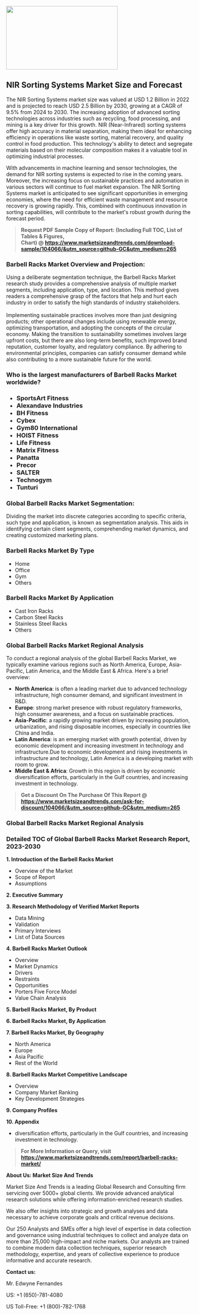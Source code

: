 <p><img class="alignnone size-medium wp-image-20088" src="https://ffe5etoiles.com/wp-content/uploads/2024/12/MST1-300x171.png" alt="" width="300" height="171" /></p><h2>NIR Sorting Systems Market Size and Forecast</h2><p>The NIR Sorting Systems market size was valued at USD 1.2 Billion in 2022 and is projected to reach USD 2.5 Billion by 2030, growing at a CAGR of 9.5% from 2024 to 2030. The increasing adoption of advanced sorting technologies across industries such as recycling, food processing, and mining is a key driver for this growth. NIR (Near-Infrared) sorting systems offer high accuracy in material separation, making them ideal for enhancing efficiency in operations like waste sorting, material recovery, and quality control in food production. This technology's ability to detect and segregate materials based on their molecular composition makes it a valuable tool in optimizing industrial processes.</p><p>With advancements in machine learning and sensor technologies, the demand for NIR sorting systems is expected to rise in the coming years. Moreover, the increasing focus on sustainable practices and automation in various sectors will continue to fuel market expansion. The NIR Sorting Systems market is anticipated to see significant opportunities in emerging economies, where the need for efficient waste management and resource recovery is growing rapidly. This, combined with continuous innovation in sorting capabilities, will contribute to the market's robust growth during the forecast period.</p></p><blockquote id="" class=""><strong>Request PDF Sample Copy of Report: (Including Full TOC, List of Tables &amp; Figures, Chart)&nbsp;@&nbsp;<strong><a href="https://www.marketsizeandtrends.com/download-sample/104066/&utm_source=github-GC&utm_medium=265" target="_blank">https://www.marketsizeandtrends.com/download-sample/104066/&utm_source=github-GC&utm_medium=265</a></strong></strong></blockquote><h3 id="" class="">Barbell Racks Market&nbsp;Overview and Projection:</h3><p id="" class="">Using a deliberate segmentation technique, the Barbell Racks Market research study provides a comprehensive analysis of multiple market segments, including application, type, and location. This method gives readers a comprehensive grasp of the factors that help and hurt each industry in order to satisfy the high standards of industry stakeholders. <br /> <br />Implementing sustainable practices involves more than just designing products; other operational changes include using renewable energy, optimizing transportation, and adopting the concepts of the circular economy. Making the transition to sustainability sometimes involves large upfront costs, but there are also long-term benefits, such improved brand reputation, customer loyalty, and regulatory compliance. By adhering to environmental principles, companies can satisfy consumer demand while also contributing to a more sustainable future for the world.</p><h3 id="" class="">Who is the largest manufacturers of&nbsp;Barbell Racks Market worldwide?</h3><h3 class=""><p><ul><li>SportsArt Fitness </li><li> Alexandave Industries </li><li> BH Fitness </li><li> Cybex </li><li> Gym80 International </li><li> HOIST Fitness </li><li> Life Fitness </li><li> Matrix Fitness </li><li> Panatta </li><li> Precor </li><li> SALTER </li><li> Technogym </li><li> Tunturi</li></ul></p></h3><h3 id="" class="">Global&nbsp;Barbell Racks Market Segmentation:</h3><p id="" class="">Dividing the market into discrete categories according to specific criteria, such type and application, is known as segmentation analysis. This aids in identifying certain client segments, comprehending market dynamics, and creating customized marketing plans.</p><h3 id="" class="">Barbell Racks Market&nbsp;By Type</h3><p><p><ul><li>Home </li><li> Office </li><li> Gym </li><li> Others</p></li></ul></p></p><h3 id="" class="">Barbell Racks Market&nbsp;By Application</h3><p class=""><p><ul><li>Cast Iron Racks </li><li> Carbon Steel Racks </li><li> Stainless Steel Racks </li><li> Others</li></ul></p></p><h3 id="" class="">Global Barbell Racks Market Regional Analysis</h3><p id="" class="">To conduct a regional analysis of the global Barbell Racks Market, we typically examine various regions such as North America, Europe, Asia-Pacific, Latin America, and the Middle East &amp; Africa. Here's a brief overview:</p><ul><li><strong>North America</strong>: is often a leading market due to advanced technology infrastructure, high consumer demand, and significant investment in R&amp;D.</li><li><strong>Europe</strong>: strong market presence with robust regulatory frameworks, high consumer awareness, and a focus on sustainable practices.</li><li><strong>Asia-Pacific</strong>: a rapidly growing market driven by increasing population, urbanization, and rising disposable incomes, especially in countries like China and India.</li><li><strong>Latin America</strong>: is an emerging market with growth potential, driven by economic development and increasing investment in technology and infrastructure.Due to economic development and rising investments in infrastructure and technology, Latin America is a developing market with room to grow.</li><li><strong>Middle East &amp; Africa</strong>: Growth in this region is driven by economic diversification efforts, particularly in the Gulf countries, and increasing investment in technology.</li></ul><blockquote id="" class=""><strong>Get a Discount On The Purchase Of This Report @ <strong><a href="https://www.marketsizeandtrends.com/ask-for-discount/104066/&utm_source=github-GC&utm_medium=265" target="_blank">https://www.marketsizeandtrends.com/ask-for-discount/104066/&utm_source=github-GC&utm_medium=265</a></strong></strong></blockquote><h3 id="" class="">Global Barbell Racks Market Regional Analysis</h3><h3 id="" class="">Detailed TOC of Global Barbell Racks Market Research Report, 2023-2030</h3><p id="" class=""><strong>1. Introduction of the Barbell Racks Market</strong></p><ul><li>Overview of the Market</li><li>Scope of Report</li><li>Assumptions</li></ul><p id="" class=""><strong>2. Executive Summary</strong></p><p id="" class=""><strong>3. Research Methodology of Verified Market Reports</strong></p><ul><li>Data Mining</li><li>Validation</li><li>Primary Interviews</li><li>List of Data Sources</li></ul><p id="" class=""><strong>4. Barbell Racks Market Outlook</strong></p><ul><li>Overview</li><li>Market Dynamics</li><li>Drivers</li><li>Restraints</li><li>Opportunities</li><li>Porters Five Force Model</li><li>Value Chain Analysis</li></ul><p id="" class=""><strong>5. Barbell Racks Market, By Product</strong></p><p id="" class=""><strong>6. Barbell Racks Market, By Application</strong></p><p id="" class=""><strong>7. Barbell Racks Market, By Geography</strong></p><ul><li>North America</li><li>Europe</li><li>Asia Pacific</li><li>Rest of the World</li></ul><p id="" class=""><strong>8. Barbell Racks Market Competitive Landscape</strong></p><ul><li>Overview</li><li>Company Market Ranking</li><li>Key Development Strategies</li></ul><p id="" class=""><strong>9. Company Profiles</strong></p><p id="" class=""><strong>10. Appendix</strong></p><ul><li>diversification efforts, particularly in the Gulf countries, and increasing investment in technology.</li></ul><blockquote id="" class=""><strong>For More Information or Query, visit <strong><strong><a href="https://www.marketsizeandtrends.com/report/barbell-racks-market/" target="_blank">https://www.marketsizeandtrends.com/report/barbell-racks-market/</a></strong></strong></strong></blockquote><p id="" class=""><strong>About Us: Market Size And Trends</strong></p><p id="" class="">Market Size And Trends is a leading Global Research and Consulting firm servicing over 5000+ global clients. We provide advanced analytical research solutions while offering information-enriched research studies.</p><p id="" class="">We also offer insights into strategic and growth analyses and data necessary to achieve corporate goals and critical revenue decisions.</p><p id="" class="">Our 250 Analysts and SMEs offer a high level of expertise in data collection and governance using industrial techniques to collect and analyze data on more than 25,000 high-impact and niche markets. Our analysts are trained to combine modern data collection techniques, superior research methodology, expertise, and years of collective experience to produce informative and accurate research.</p><p id="" class=""><strong>Contact us:</strong></p><p id="" class="">Mr. Edwyne Fernandes</p><p id="" class="">US: +1 (650)-781-4080</p><p id="" class="">US Toll-Free: +1 (800)-782-1768</p>
